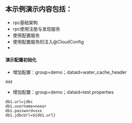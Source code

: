## 本示例演示内容包括：

* rpc基础架构
* rpc使用注册与发现服务
* 使用配置服务
* 使用配置服务的注入@CloudConfig
* 


#### 演示配置初始化

* 增加配置：group=demo；dataid=water_cache_header
```
ddd
```

* 增加配置：group=demo；dataid=test.properties
```
db1.url=jdbc
db1.username=noear
db1.password=xxx
db1.jdbcUrl=${db1.url}
```
  